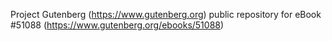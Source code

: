 Project Gutenberg (https://www.gutenberg.org) public repository for
eBook #51088 (https://www.gutenberg.org/ebooks/51088)
